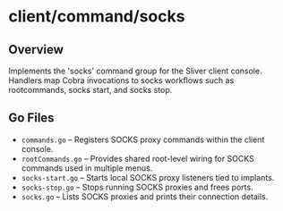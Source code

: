 # client/command/socks

## Overview

Implements the 'socks' command group for the Sliver client console. Handlers map Cobra invocations to socks workflows such as rootcommands, socks start, and socks stop.

## Go Files

- `commands.go` – Registers SOCKS proxy commands within the client console.
- `rootCommands.go` – Provides shared root-level wiring for SOCKS commands used in multiple menus.
- `socks-start.go` – Starts local SOCKS proxy listeners tied to implants.
- `socks-stop.go` – Stops running SOCKS proxies and frees ports.
- `socks.go` – Lists SOCKS proxies and prints their connection details.
